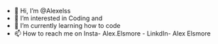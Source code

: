 - 👋 Hi, I’m @Alexelss
- 👀 I’m interested in Coding and 
- 🌱 I’m currently learning how to code
- 📫 How to reach me on Insta- Alex.Elsmore - LinkdIn- Alex Elsmore

<!---
Alexelss/Alexelss is a ✨ special ✨ repository because its `README.md` (this file) appears on your GitHub profile.
You can click the Preview link to take a look at your changes.
--->
